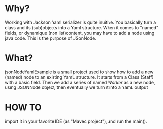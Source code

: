 # Why?

Working with Jackson Yaml serializer is quite inuitive. You basically turn a class and its (sub)objects into a Yaml structure.
When it comes to "named" fields, or dynamique (non list)content, you may have to add a node using java code.
This is the purpose of JSonNode.

# What?

jsonNodeYamlExample is a small project used to show how to add a new (named) node to an existing YamL structure.
It starts from a Class (Staff) with a basic field.
Then we add a series of named *Worker* as a new node, using JSONNode object, then eventually we turn it into a YamL output


# HOW TO

import it in your favorite IDE (as "Mavec project"), and run the main().


